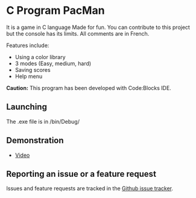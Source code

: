 C Program PacMan
=============

It is a game in C language Made for fun.
You can contribute to this project but the console has its limits.
All comments are in French.

Features include:

- Using a color library
- 3 modes (Easy, medium, hard)
- Saving scores
- Help menu

**Caution:** This program has been developed with Code:Blocks IDE. 

Launching
---------

The .exe file is in /bin/Debug/

Demonstration
---------

- [Video](http://www.youtube.com/watch?v=MyU1t2JObhU)


Reporting an issue or a feature request
---------------------------------------

Issues and feature requests are tracked in the [Github issue tracker](https://github.com/CdWeb/C-Program-PACMAN/issues).